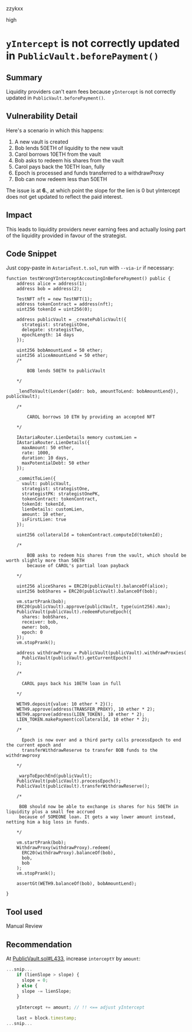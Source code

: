 zzykxx

high

# `yIntercept` is not correctly updated in `PublicVault.beforePayment()`

## Summary

Liquidity providers can't earn fees because `yIntercept` is not correctly updated in `PublicVault.beforePayment()`.

## Vulnerability Detail

Here's a scenario in which this happens:

1. A new vault is created
2. Bob lends 50ETH of liquidity to the new vault
3. Carol borrows 10ETH from the vault
5. Bob asks to redeem his shares from the vault
6. Carol pays back the 10ETH loan, fully
7. Epoch is processed and funds transferred to a withdrawProxy
8. Bob can now redeem less than 50ETH

The issue is at **6.**, at which point the slope for the lien is 0 but yIntercept does not get updated to reflect the paid interest.

## Impact

This leads to liquidity providers never earning fees and actually losing part of the liquidity provided in favour of the strategist.

## Code Snippet

Just copy-paste in `AstariaTest.t.sol`, run with `--via-ir` if necessary:

```solidity
function testWrongYInterceptAccoutingInBeforePayment() public {
    address alice = address(1);
    address bob = address(2);

    TestNFT nft = new TestNFT(1);
    address tokenContract = address(nft);
    uint256 tokenId = uint256(0);

    address publicVault = _createPublicVault({
      strategist: strategistOne,
      delegate: strategistTwo,
      epochLength: 14 days
    });

    uint256 bobAmountLend = 50 ether;
    uint256 aliceAmountLend = 50 ether;
    /*

        BOB lends 50ETH to publicVault

    */

    _lendToVault(Lender({addr: bob, amountToLend: bobAmountLend}), publicVault);

    /*

        CAROL borrows 10 ETH by providing an accepted NFT

    */

    IAstariaRouter.LienDetails memory customLien =
    IAstariaRouter.LienDetails({
      maxAmount: 50 ether,
      rate: 1000,
      duration: 10 days,
      maxPotentialDebt: 50 ether
    });

    _commitToLien({
      vault: publicVault,
      strategist: strategistOne,
      strategistPK: strategistOnePK,
      tokenContract: tokenContract,
      tokenId: tokenId,
      lienDetails: customLien,
      amount: 10 ether,
      isFirstLien: true
    });

    uint256 collateralId = tokenContract.computeId(tokenId);

    /*

        BOB asks to redeem his shares from the vault, which should be worth slightly more than 50ETH
        because of CAROL's partial loan payback

    */
    
    uint256 aliceShares = ERC20(publicVault).balanceOf(alice);
    uint256 bobShares = ERC20(publicVault).balanceOf(bob);

    vm.startPrank(bob);
    ERC20(publicVault).approve(publicVault, type(uint256).max);
    PublicVault(publicVault).redeemFutureEpoch({
      shares: bobShares,
      receiver: bob,
      owner: bob,
      epoch: 0
    });
    vm.stopPrank();

    address withdrawProxy = PublicVault(publicVault).withdrawProxies(
      PublicVault(publicVault).getCurrentEpoch()
    );

    /*

      CAROL pays back his 10ETH loan in full

    */

    WETH9.deposit{value: 10 ether * 2}();
    WETH9.approve(address(TRANSFER_PROXY), 10 ether * 2);
    WETH9.approve(address(LIEN_TOKEN), 10 ether * 2);
    LIEN_TOKEN.makePayment(collateralId, 10 ether * 2);

    /*

      Epoch is now over and a third party calls processEpoch to end the current epoch and
      transferWithdrawReserve to transfer BOB funds to the withdrawproxy

    */

    _warpToEpochEnd(publicVault);
    PublicVault(publicVault).processEpoch();
    PublicVault(publicVault).transferWithdrawReserve();

    /*

     BOB should now be able to exchange is shares for his 50ETH in liquidity plus a small fee accrued
     because of SOMEONE loan. It gets a way lower amount instead, netting him a big loss in funds.

    */

    vm.startPrank(bob);
    WithdrawProxy(withdrawProxy).redeem(
      ERC20(withdrawProxy).balanceOf(bob),
      bob,
      bob
    );
    vm.stopPrank();

    assertGt(WETH9.balanceOf(bob), bobAmountLend);
    
}
```

## Tool used

Manual Review

## Recommendation

At [PublicVault.sol#L433](https://github.com/sherlock-audit/2022-10-astaria/blob/main/src/PublicVault.sol#L433), increase `interceptY` by `amount`:

```javascript
...snip...
    if (lienSlope > slope) {
      slope = 0;
    } else {
      slope -= lienSlope;
    }
    
    yIntercept += amount; // !! <== adjust yIntercept

    last = block.timestamp;
...snip...
```
